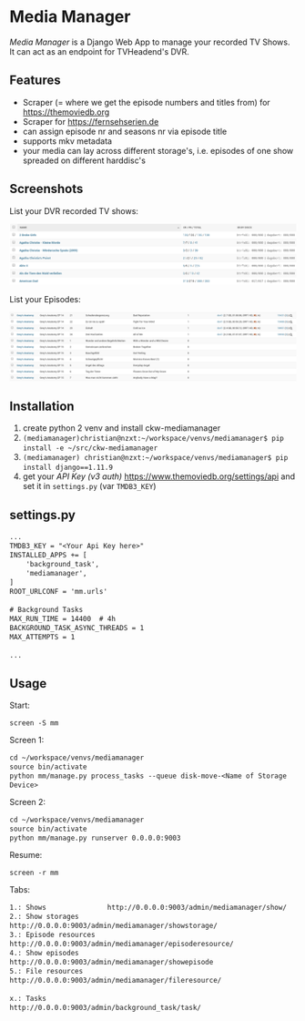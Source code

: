# Media Manager

*Media Manager* is a Django Web App to manage your recorded TV Shows. It can act as an endpoint for TVHeadend's DVR. 

## Features

- Scraper (= where we get the episode numbers and titles from) for <https://themoviedb.org>
- Scraper for <https://fernsehserien.de>
- can assign episode nr and seasons nr via episode title
- supports mkv metadata
- your media can lay across different storage's, i.e. episodes of one show spreaded on different harddisc's

## Screenshots

List your DVR recorded TV shows:

![Shows](shows.png)

List your Episodes:

![Episodes](showepisodes.png)

## Installation

1. create python 2 venv and install ckw-mediamanager
2. `(mediamanager)christian@nzxt:~/workspace/venvs/mediamanager$ pip install -e ~/src/ckw-mediamanager`
3. `(mediamanager) christian@nzxt:~/workspace/venvs/mediamanager$ pip install django==1.11.9`
4. get your *API Key (v3 auth)* <https://www.themoviedb.org/settings/api> and set it in `settings.py` (var `TMDB3_KEY`)

## settings.py

    ...
    TMDB3_KEY = "<Your Api Key here>"
    INSTALLED_APPS += [
        'background_task',
        'mediamanager',
    ]
    ROOT_URLCONF = 'mm.urls'
    
    # Background Tasks
    MAX_RUN_TIME = 14400  # 4h
    BACKGROUND_TASK_ASYNC_THREADS = 1
    MAX_ATTEMPTS = 1
    
    ...


## Usage


Start:

    screen -S mm
    
Screen 1:

    cd ~/workspace/venvs/mediamanager
    source bin/activate
    python mm/manage.py process_tasks --queue disk-move-<Name of Storage Device>

Screen 2:

    cd ~/workspace/venvs/mediamanager
    source bin/activate
    python mm/manage.py runserver 0.0.0.0:9003

Resume:

    screen -r mm

Tabs:

    1.: Shows               http://0.0.0.0:9003/admin/mediamanager/show/
    2.: Show storages       http://0.0.0.0:9003/admin/mediamanager/showstorage/
    3.: Episode resources   http://0.0.0.0:9003/admin/mediamanager/episoderesource/
    4.: Show episodes       http://0.0.0.0:9003/admin/mediamanager/showepisode
    5.: File resources      http://0.0.0.0:9003/admin/mediamanager/fileresource/

    x.: Tasks               http://0.0.0.0:9003/admin/background_task/task/
